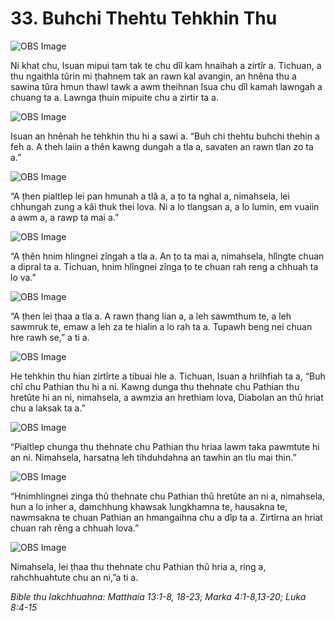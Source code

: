 # 33. Buhchi Thehtu Tehkhin Thu #

![OBS Image](https://cdn.door43.org/obs/jpg/360px/obs-en-33-01.jpg)

Ni khat chu, Isuan mipui tam tak te chu dîl kam hnaihah a zirtîr a. Tichuan, a thu ngaithla tûrin mi ṭhahnem tak an rawn kal avangin, an hnêna thu a sawina tûra hmun thawl tawk a awm theihnan Isua chu dîl kamah lawngah a chuang ta a. Lawnga ṭhuin mipuite chu a zirtir ta a.

![OBS Image](https://cdn.door43.org/obs/jpg/360px/obs-en-33-02.jpg)

Isuan an hnênah he tehkhin thu hi a sawi a. “Buh chi thehtu buhchi thehin a feh a. A theh laiin a thên kawng dungah a tla a, savaten an rawn tlan zo ta a.”

![OBS Image](https://cdn.door43.org/obs/jpg/360px/obs-en-33-03.jpg)

“A ṭhen pialtlep lei pan hmunah a tlâ a, a ṭo ta nghal a, nimahsela, lei chhungah zung a kâi thuk thei lova. Ni a lo tlangsan a, a lo lumin, em vuaiin a awm a, a rawp ta mai a.”

![OBS Image](https://cdn.door43.org/obs/jpg/360px/obs-en-33-04.jpg)

“A ṭhên hnim hlingnei zîngah a tla a. An ṭo ta mai a, nimahsela, hlîngte chuan a dipral ta a. Tichuan, hnim hlîngnei zînga ṭo te chuan rah reng a chhuah ta lo va.”

![OBS Image](https://cdn.door43.org/obs/jpg/360px/obs-en-33-05.jpg)

“A ṭhen lei ṭhaa a tla a. A rawn ṭhang lian a, a leh sawmthum  te, a leh sawmruk te, emaw a leh za te hialin a lo rah ta a. Tupawh beng nei chuan hre rawh se,” a ti a.

![OBS Image](https://cdn.door43.org/obs/jpg/360px/obs-en-33-06.jpg)

He tehkhin thu hian zirtîrte a tibuai hle a. Tichuan, Isuan a hrilhfiah ta a, “Buh chî chu Pathian thu hi a ni. Kawng dunga thu thehnate chu Pathian thu hretûte hi an ni, nimahsela, a awmzia an hrethiam lova, Diabolan an thû hriat chu a laksak ta a.”

![OBS Image](https://cdn.door43.org/obs/jpg/360px/obs-en-33-07.jpg)

“Pialtlep chunga thu thehnate chu Pathian thu hriaa lawm taka pawmtute hi an ni. Nimahsela, harsatna leh tihduhdahna an tawhin an tlu mai thin.”

![OBS Image](https://cdn.door43.org/obs/jpg/360px/obs-en-33-08.jpg)

“Hnimhlingnei zinga thû thehnate chu Pathian thû hretûte an ni a, nimahsela, hun a lo inher a, damchhung khawsak lungkhamna te, hausakna te, nawmsakna te chuan Pathian an hmangaihna chu a dîp ta a. Zirtîrna an hriat chuan rah rêng a chhuah lova.”

![OBS Image](https://cdn.door43.org/obs/jpg/360px/obs-en-33-09.jpg)

Nimahsela, lei ṭhaa thu thehnate chu Pathian thû hria a, ring a, rahchhuahtute chu an ni,”a ti a.

_Bible thu lakchhuahna: Matthaia 13:1-8, 18-23; Marka 4:1-8,13-20; Luka 8:4-15_

